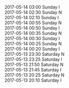 2017-05-14 03:00 Sunday  I  
2017-05-14 02:30 Sunday  N  
2017-05-14 02:10 Sunday  I  
2017-05-14 00:55 Sunday  N  
2017-05-14 00:50 Sunday  I  
2017-05-14 00:35 Sunday  N  
2017-05-14 00:30 Sunday  I  
2017-05-14 00:25 Sunday  N  
2017-05-14 00:20 Sunday  I  
2017-05-13 23:30 Saturday  N  
2017-05-13 23:25 Saturday  I  
2017-05-13 21:50 Saturday  N  
2017-05-13 21:45 Saturday  I  
2017-05-13 20:25 Saturday  N  
2017-05-13 20:10 Saturday  I  

